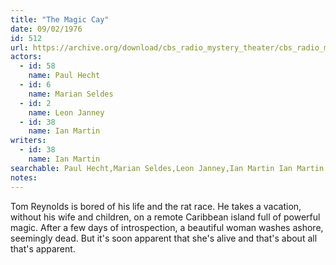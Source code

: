 ```yaml
---
title: "The Magic Cay"
date: 09/02/1976
id: 512
url: https://archive.org/download/cbs_radio_mystery_theater/cbs_radio_mystery_theater-0501-0550.zip/cbs_radio_mystery_theater-0501-0550%2Fcbsrmt_0512_the_magic_cay.mp3
actors:  
  - id: 58
    name: Paul Hecht  
  - id: 6
    name: Marian Seldes  
  - id: 2
    name: Leon Janney  
  - id: 38
    name: Ian Martin
writers:  
  - id: 38
    name: Ian Martin
searchable: Paul Hecht,Marian Seldes,Leon Janney,Ian Martin Ian Martin
notes:  
---
```

Tom Reynolds is bored of his life and the rat race. He takes a vacation, without his wife and children, on a remote Caribbean island full of powerful magic. After a few days of introspection, a beautiful woman washes ashore, seemingly dead. But it's soon apparent that she's alive and that's about all that's apparent.